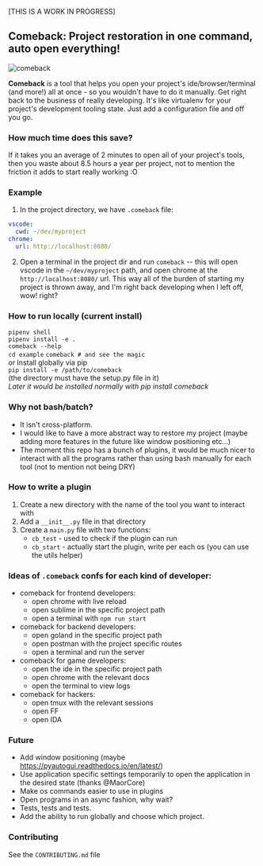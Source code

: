 [THIS IS A WORK IN PROGRESS]

## Comeback: Project restoration in one command, auto open everything!
![comeback](https://user-images.githubusercontent.com/1269911/53277678-c7574a80-370d-11e9-8fc1-1b47fe0e8550.png) 


**Comeback** is a tool that helps you open your project's ide/browser/terminal (and more!) all at once - so you wouldn't have to do it manually. Get right back to the business of really developing. It's like virtualenv for your project's development tooling state. Just add a configuration file and off you go.

### How much time does this save?
If it takes you an average of 2 minutes to open all of your project's tools, then you waste about 8.5 hours a year per project, not to mention the friction it adds to start really working :O

### Example
1) In the project directory, we have `.comeback` file:
```yaml
vscode: 
  cwd: ~/dev/myproject
chrome:
  url: http://localhost:8080/
```
2) Open a terminal in the project dir and run `comeback`
 -- this will open vscode in the `~/dev/myproject` path, and open chrome at the `http://localhost:8080/` url. This way all of the burden of starting my project is thrown away, and I'm right back developing when I left off, wow! right?
 
### How to run locally (current install)
`pipenv shell`  
`pipenv install -e .`  
`comeback --help`  
`cd example`
`comeback # and see the magic`  
or Install globally via pip  
`pip install -e /path/to/comeback`  
(the directory must have the setup.py file in it)  
*Later it would be installed normally with pip install comeback*

### Why not bash/batch?
- It isn't cross-platform.
- I would like to have a more abstract way to restore my project (maybe adding more features in the future like window positioning etc...)
- The moment this repo has a bunch of plugins, it would be much nicer to interact with all the programs rather than using bash manually for each tool (not to mention not being DRY)

### How to write a plugin
1) Create a new directory with the name of the tool you want to interact with
2) Add a `__init__.py` file in that directory
3) Create a `main.py` file with two functions:
	- `cb_test` - used to check if the plugin can run
	- `cb_start` - actually start the plugin, write per each os (you can use the utils helper)

### Ideas of `.comeback` confs for each kind of developer:
- comeback for frontend developers: 
    - open chrome with live reload 
    - open sublime in the specific project path
    - open a terminal with `npm run start`
- comeback for backend developers:
    - open goland in the specific project path
    - open postman with the project specific routes
    - open a terminal and run the server
- comeback for game developers:
    - open the ide in the specific project path
    - open chrome with the relevant docs
    - open the terminal to view logs
- comeback for hackers:
    - open tmux with the relevant sessions
    - open FF
    - open IDA

### Future
 - Add window positioning (maybe https://pyautogui.readthedocs.io/en/latest/)
 - Use application specific settings temporarily to open the application in the desired state (thanks @MaorCore)
 - Make os commands easier to use in plugins
 - Open programs in an async fashion, why wait?
 - Tests, tests and tests.
 - Add the ability to run globally and choose which project.
 
### Contributing
See the `CONTRIBUTING.md` file
